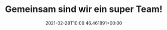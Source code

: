 ---
date: '2021-02-28T10:06:46.461891+00:00'
found_at: '2014-12-05'
found_url: http://www.cs-friseure.de/frisur-finden/
title: Gemeinsam sind wir ein super Team!
---